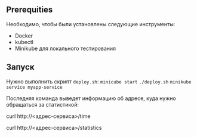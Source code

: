 ## Prerequities
Необходимо, чтобы были установлены следующие инструменты:
* Docker
* kubectl
* Minikube для локального тестирования

## Запуск

Нужно выполнить скрипт  `deploy.sh`: 
`minicube start`
`./deploy.sh`
`minikube service myapp-service`


Последняя команда выведет информацию об адресе, куда нужно обращаться за статистикой:

curl http://<адрес-сервиса>/time

curl http://<адрес-сервиса>/statistics
